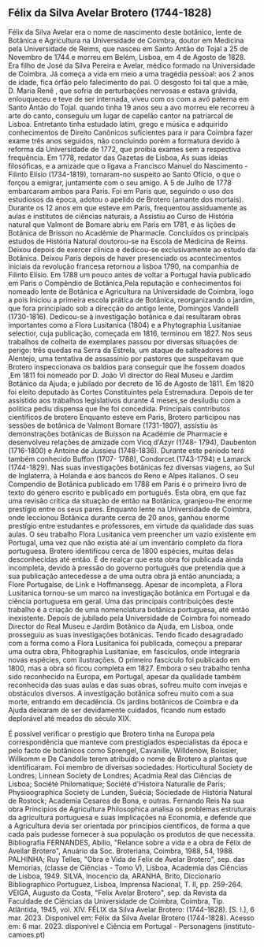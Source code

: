 ## Félix da Silva Avelar Brotero (1744-1828)
Félix da Silva Avelar era o nome de nascimento deste botânico, lente de Botânica e Agricultura na Universidade de Coimbra, doutor em Medicina pela Universidade de Reims, que nasceu em Santo Antão do Tojal a 25 de Novembro de 1744 e morreu em Belém, Lisboa, em 4 de Agosto de 1828. Era filho de José da Silva Pereira e Avelar, médico formado na Universidade de Coimbra.
Já começa a vida em meio a uma tragédia pessoal: aos 2 anos de idade, fica órfão pelo falecimento do pai. O desgosto foi tal que a mãe, D. Maria Renê , que sofria de perturbações nervosas e estava grávida, enlouqueceu e teve de ser internada, viveu com os com a avó paterna em Santo Antão do Tojal. quando tinha 19 anos seu a avo morreu ele recorreu à arte do canto, conseguiu um lugar de capelão cantor na patriarcal de Lisboa. Entretanto tinha estudado latim, grego e música e adquirido conhecimentos de Direito Canônicos suficientes para ir para Coimbra fazer exame três anos seguidos, não concluindo porém a formatura devido à reforma da Universidade de 1772, que proibia exames sem a respectiva frequência. 
Em 1778, redator das Gazetas de Lisboa, As suas ideias filosóficas, e a amizade que o ligava a Francisco Manuel do Nascimento - Filinto Elísio (1734-1819), tornaram-no suspeito ao Santo Ofício, o que o forçou a emigrar, juntamente com o seu amigo. A 5 de Julho de 1778 embarcaram ambos para Paris. Foi em Paris que, seguindo o uso dos estudiosos da época, adotou o apelido de Brotero (amante dos mortais). Durante os 12 anos em que esteve em Paris, frequentou assiduamente as aulas e institutos de ciências naturais, a Assistiu ao Curso de História natural que Valmont de Bomare abriu em Paris em 1781, e às lições de Botânica de Brisson no Académie de Pharmacie. Concluídos os principais estudos de História Natural doutorou-se na Escola de Medicina de Reims. Deixou depois de exercer clínica e dedicou-se exclusivamente ao estudo da Botânica. Deixou Paris depois de haver presenciado os acontecimentos iniciais da revolução francesa retornou a lisboa 1790, na companhia de Filinto Elísio. 
Em 1788 um pouco antes de voltar a Portugal havia publicado em Paris o Compêndio de 
Botânica,Pela reputação e conhecimentos  foi nomeado lente de Botânica e Agricultura na Universidade de Coimbra, logo a pois Iniciou a primeira escola prática de Botânica, reorganizando o jardim, que fora principiado sob a direcção do antigo lente, Domingos Vandelli (1730-1816). Dedicou-se à investigação botânica e daí resultaram obras importantes como a Flora Lusitanica (1804) e a Phytographia Lusitaniae selectior, cuja publicação, começada em 1816, terminou em 1827.
Nos seus trabalhos de colheita de exemplares passou por diversas situações de perigo: três quedas na Serra da Estrela, um ataque de salteadores no Alentejo, uma tentativa de assassínio por pastores que suspeitavam que Brotero inspeccionava os baldios para conseguir que lhe fossem doados ,Em 1811 foi nomeado por D. João VI director do Real Museu e Jardim Botânico da Ajuda; e jubilado por decreto de 16 de Agosto de 1811. Em 1820 foi eleito deputado às Cortes Constituintes pela Estremadura. Depois de ter assistido aos trabalhos legislativos durante 4 meses,se desiludiu com a politica  pediu dispensa que lhe foi concedida. 
Principais contributos científicos de brotero
 Enquanto esteve em Paris, Brotero participou nas sessões de botânica de Valmont 
Bomare (1731-1807), assistiu às demonstrações botânicas de Buisson na Académie de 
Pharmacie e desenvolveu relações de amizade com Vicq d'Azyr (1748- 1794), Daubenton (1716-1800) e Antoine de Jussieu (1748-1836). Durante este período terá também conhecido Buffon (1707- 1788), Condorcet (1743-1794) e Lamarck (1744-1829). Nas suas investigações botânicas fez diversas viagens, ao Sul de Inglaterra, à Holanda e aos bancos do Reno e Alpes italianos. O seu Compendio de Botânica publicado em 1788 em Paris é o primeiro livro de texto do género escrito e publicado em português. Esta obra, em que faz uma revisão crítica da situação de então na Botânica, granjeou-lhe enorme prestígio entre os seus pares. Enquanto lente na Universidade de Coimbra, onde leccionou Botânica durante cerca de 20 anos, ganhou enorme prestígio entre estudantes e professores, em virtude da qualidade das suas aulas. 
O seu trabalho Flora Lusitanica vem preencher um vazio existente em Portugal, uma vez que não existia até aí um inventário completo da flora portuguesa. Brotero identificou cerca de 1800 espécies, muitas delas desconhecidas até então. É de realçar que esta obra foi publicada ainda incompleta, devido à pressão do governo português que pretendia que a sua publicação antecedesse a de uma outra obra já então anunciada, a Flore Portugaise, de Link e Hoffmansegg. Apesar de incompleta, a Flora Lusitanica tornou-se um marco na investigação botânica em Portugal e da ciência portuguesa em geral. Uma das principais contribuições deste trabalho é a criação de uma nomenclatura botânica portuguesa, até então inexistente. Depois de jubilado pela Universidade de Coimbra foi nomeado Director do Real Museu e Jardim Botânico da Ajuda, em Lisboa, onde prosseguiu as suas investigações botânicas. 
Tendo ficado desagradado com a forma como a Flora Lusitanica foi publicada, começou a preparar uma outra obra, Phitographia Lusitaniae, em fascículos, onde integraria novas espécies, com ilustrações. O primeiro fascículo foi publicado em 1800, mas a obra só ficou completa em 1827. Embora o seu trabalho tenha sido reconhecido na Europa, em Portugal, apesar da qualidade também reconhecida das suas aulas e das suas obras, sofreu muito com invejas e obstáculos diversos. A investigação botânica sofreu muito com a sua morte, entrando em decadência. Os jardins botânicos de Coimbra e da Ajuda deixaram de ser devidamente cuidados, ficando num estado deplorável até meados do século XIX.
 
É possível verificar o prestígio que Brotero tinha na Europa pela correspondência que manteve com prestigiados especialistas da época e pelo facto de botânicos como Sprengel, Cavanille, Willdenow, Boissier, Willkomm e De Candolle terem atribuído o nome de Brotero a plantas que identificaram. Foi membro de diversas sociedades: Horticultural Society de Londres; Linnean Society de Londres; Acadmia Real das Ciências de Lisboa; 
Société Philomatique; Société d'Histoira Naturalle de Paris; Physioographica Society de Lunden, Suécia; Sociedade de História Natural de Rostock; Academia Cesarea de Bona, e outras. Fernando Reis 
Na sua obra Principios de Agricultura Philosophica analisa os problemas estruturais da agricultura portuguesa e suas implicações na Economia, e defende que a Agricultura devia ser orientada por princípios científicos, de forma a que cada país pudesse fornecer à sua população os produtos de que necessita.
Bibliografia 
FERNANDES, Abílio, "Relance sobre a vida e a obra de Félix de Avellar Brotero", Anuário da Soc. Broteriana, Coimbra, 1988, 54, 1988. PALHINHA; Ruy Telles, "Obra e Vida de Felix de Avelar Brotero", sep. das Memorias, (classe de Ciências - Tomo V), Lisboa,  Academia das Ciências de Lisboa, 1949.
SILVA, Inocencio da, ARANHA, Brito, Diccionario Bibliographico Portuguez, Lisboa, Imprensa Nacional, T. II, pp. 259-264. 
VEIGA, Augusto da Costa, "Felix Avelar Brotero", sep. da Revista da Faculdade de Ciências da Universidade de Coimbra, Coimbra, Tip. Atlântida, 1945, vol. XIV. 
FÉLIX da Silva Avelar Brotero: (1744-1828). [S. l.], 6 mar. 2023. Disponível em: Félix da 
Silva Avelar Brotero (1744-1828). Acesso em: 6 mar. 2023. disponivel e Ciência em Portugal - Personagens (instituto-camoes.pt)